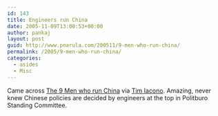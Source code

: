 ```yaml
---
id: 143
title: Engineers run China
date: 2005-11-09T13:00:53+00:00
author: pankaj
layout: post
guid: http://www.pnarula.com/200511/9-men-who-run-china/
permalink: /2005/9-men-who-run-china/
categories:
  - asides
  - Misc
---
```

Came across <a href="http://the88s.blogsome.com/2005/10/19/the-9-men-who-run-china/" onclick="_gaq.push(['_trackEvent', 'outbound-article', 'http://the88s.blogsome.com/2005/10/19/the-9-men-who-run-china/', 'The 9 Men who run China']);" >The 9 Men who run China</a> via <a href="http://themessthatgreenspanmade.blogspot.com/2005/11/returning-dollars-roundup.html" onclick="_gaq.push(['_trackEvent', 'outbound-article', 'http://themessthatgreenspanmade.blogspot.com/2005/11/returning-dollars-roundup.html', 'Tim Iacono']);" >Tim Iacono</a>. Amazing, never knew Chinese policies are decided by engineers at the top in Politburo Standing Committee.
